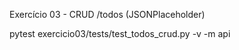 Exercício 03 - CRUD /todos (JSONPlaceholder)

pytest exercicio03/tests/test_todos_crud.py -v -m api
